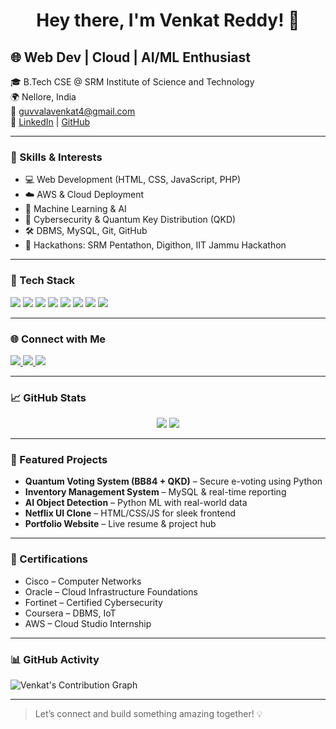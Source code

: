 <h1 align="center">Hey there, I'm Venkat Reddy! 👋</h1>

## 🌐 Web Dev | Cloud | AI/ML Enthusiast

🎓 B.Tech CSE @ SRM Institute of Science and Technology  
🌍 Nellore, India  
📧 [guvvalavenkat4@gmail.com](mailto:guvvalavenkat4@gmail.com)  
🔗 [LinkedIn](https://www.linkedin.com/in/guvvalavenkat-8180372a0) | [GitHub](https://github.com/guvvalavenkat)

---

### 🧠 Skills & Interests

- 💻 Web Development (HTML, CSS, JavaScript, PHP)
- ☁️ AWS & Cloud Deployment
- 🤖 Machine Learning & AI
- 🔐 Cybersecurity & Quantum Key Distribution (QKD)
- 🛠️ DBMS, MySQL, Git, GitHub
- 🧠 Hackathons: SRM Pentathon, Digithon, IIT Jammu Hackathon

---

### 🧰 Tech Stack

<p align="left">
  <img src="https://img.shields.io/badge/Python-3776AB?style=for-the-badge&logo=python&logoColor=white"/>
  <img src="https://img.shields.io/badge/HTML5-e34c26?style=for-the-badge&logo=html5&logoColor=white"/>
  <img src="https://img.shields.io/badge/CSS3-1572b6?style=for-the-badge&logo=css3&logoColor=white"/>
  <img src="https://img.shields.io/badge/JavaScript-f7df1e?style=for-the-badge&logo=javascript&logoColor=black"/>
  <img src="https://img.shields.io/badge/PHP-777bb4?style=for-the-badge&logo=php&logoColor=white"/>
  <img src="https://img.shields.io/badge/MySQL-00758f?style=for-the-badge&logo=mysql&logoColor=white"/>
  <img src="https://img.shields.io/badge/AWS-ff9900?style=for-the-badge&logo=amazonaws&logoColor=white"/>
  <img src="https://img.shields.io/badge/GitHub-181717?style=for-the-badge&logo=github&logoColor=white"/>
</p>

---

### 🌐 Connect with Me

<p>
  <a href="https://www.linkedin.com/in/guvvalavenkat-8180372a0">
    <img src="https://img.shields.io/badge/LinkedIn-blue?style=for-the-badge&logo=linkedin&logoColor=white"/>
  </a>
  <a href="mailto:guvvalavenkat4@gmail.com">
    <img src="https://img.shields.io/badge/Gmail-D14836?style=for-the-badge&logo=gmail&logoColor=white"/>
  </a>
  <a href="https://github.com/guvvalavenkat">
    <img src="https://img.shields.io/badge/GitHub-100000?style=for-the-badge&logo=github&logoColor=white"/>
  </a>
</p>

---

### 📈 GitHub Stats

<p align="center">
  <img src="https://github-readme-stats.vercel.app/api?username=guvvalavenkat&show_icons=true&theme=tokyonight"/>
  <img src="https://github-readme-stats.vercel.app/api/top-langs/?username=guvvalavenkat&layout=compact&theme=tokyonight"/>
</p>

---

### 🚀 Featured Projects

- **Quantum Voting System (BB84 + QKD)** – Secure e-voting using Python  
- **Inventory Management System** – MySQL & real-time reporting  
- **AI Object Detection** – Python ML with real-world data  
- **Netflix UI Clone** – HTML/CSS/JS for sleek frontend  
- **Portfolio Website** – Live resume & project hub

---

### 📜 Certifications

- Cisco – Computer Networks  
- Oracle – Cloud Infrastructure Foundations  
- Fortinet – Certified Cybersecurity  
- Coursera – DBMS, IoT  
- AWS – Cloud Studio Internship  

---

### 📊 GitHub Activity

![Venkat's Contribution Graph](https://github-readme-activity-graph.vercel.app/graph?username=guvvalavenkat&theme=react-dark)

---

> Let’s connect and build something amazing together! 💡
